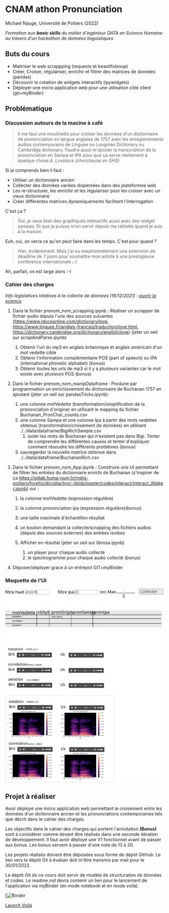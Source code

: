 # CNAM athon Pronunciation
Michael Nauge, Université de Poitiers (2022)

*Formation aux **basic skills** du métier d'ingénieur DATA en Science Humaine au travers d'un hackathon de données linguistiques*


## Buts du cours

* Maitriser le web scrappping (requests et beautifulsoup)
* Créer, Croiser, régulariser, enrichir et filtrer des matrices de données (pandas)
* Découvrir la création de widgets interactifs (ipywidgets)
* Déployer une micro application web pour une utilisation côté client (git+myBinder)


## Problématique 

### Discussion autours de la macine à café

> Il me faut une moulinette pour croiser les données d'un dictionnaire de prononciation en langue anglaise de 1757 avec les enregistrements audios contemporains de Linguee ou Longman Dictionary ou Cambridge dictionary. Faudra aussi m'ajouter la transcription de la prononciation en Sampa et IPA pour que ça serve réellement à quelque chose.*A. Lovelace (chercheuse en SHS)* 


Si je comprends bien il faut :
* Utiliser un dictionnaire ancien
* Collecter des données variées dispersées dans des plateformes web
* Les re-structurer, les enrichir et les régulariser pour les croiser avec un vieux dictionnaire
* Créer différentes matrices dynamiquements facilitant l'interrogation

C'est ça ?

> Oui, je veux bien des graphiques interactifs aussi avec des widget sympas. Et que je puisse m'en servir depuis ma tablette quand je suis à la maison.

Euh, oui, on verra ce qu'on peut faire dans les temps. C'est pour quand ?

> Hier, évidemment. Mais j'ai eu exeptionnelement une extension de deadline de 7 jours pour soumettre mon article à une prestigieuse conférence internationale ;-)

Ah, parfait, on est large alors :-)


### Cahier des charges
*Info législatives relatives à la collecte de données (16/12/2021) : [ouvrir la science](https://www.ouvrirlascience.fr/la-fouille-de-textes-et-de-donnees-a-des-fins-de-recherche-une-pratique-confirmee-et-desormais-operationnelle-en-droit-francais/?utm_campaign=Data%20veille&utm_medium=email&utm_source=Revue%20newsletter)*

1. Dans le fichier prenom_nom_scrapping.ipynb : Réaliser un scrapper de fichier audio depuis l'une des sources suivantes (https://www.ldoceonline.com/dictionary/love, https://www.linguee.fr/anglais-francais/traduction/love.html, https://dictionary.cambridge.org/dictionary/english/love) (jeter un oeil sur scrapAndParse.ipynb)
    1. Obtenir l'url du mp3 en anglais britannique et anglais américain d'un mot vedette cible
    1. Obtenir l'information complémentaire POS (part of speech) ou IPA (international phonetic alphabet) (bonus)
    1. Obtenir toutes les urls de mp3 si il y a plusieurs variantes car le mot existe avec plusieurs POS (bonus)
    


1. Dans le fichier prenom_nom_manipDataframe : Produire par programmation un enrichissement du dictionnaire de Buchanan 1757 en ajoutant (jeter un oeil sur pandasTricks.ipynb): 
    1. une colonne motVedette (transformation/simplification de la prononciation d'origine) en utilisant le mapping du fichier Buchanan_PronChar_counts.csv 
    1. une colonne Sampa et une colonne Ipa à partir des mots vedettes obtenus (transformation/croisement de données) en utilisant ./../data/dataframe/BigiRichSample.csv
        1. isoler les mots de Buchanan qui n'existent pas dans Bigi. Tenter de comprendre les différentes causes et tenter d'expliquer comment résoudre les différents problèmes (bonus) 
    1. sauvegarder la nouvelle matrice obtenue dans ./../data/dataframe/BuchananRich.csv

1. Dans le fichier prenom_nom_App.ipynb : Construire une UI permettant de filtrer les entrées du dictionnaire enrichi de Buchanan (s'inspirer de ça https://gitlab.huma-num.fr/mshs-poitiers/forellis/dicodiachro/-/blob/master/codes/interact/interact_Walker.ipynb) sur :
    1. la colonne motVedette (expression régulière) 
    1. la colonne prononciation ipa (expression régulière)(bonus)
    1. une taille maximale d'échantillon résultat
    1. un bouton demandant la collecte/scrapping des fichiers audios (depuis des sources externes) des entrées isolées 

    1. Afficher en résultat (jeter un oeil sur librosa.ipynb)
        1. un player pour chaque audio collecté
        1. le spectrogramme pour chaque audio collecté (bonus)
        
1. Déposer/deployer grace à un entrepot GIT+myBinder 

### Maquette de l'UI
<img src="maquette.svg"> 


## Projet à réaliser 

Avoir déployé une micro application web permettant le croisement entre les données d'un dictionnaire ancien et les prononciations contemporaines tels que décrit dans le cahier des charges. 

Les objectifs dans le cahier des charges qui portent l'annotation **(Bonus)** sont à considérer comme devant être réalisés dans une seconde itération de développement. Il faut avoir déployé une V1 fonctionnel avant de passer aux bonus. Les bonus servent à passer d'une note de 13 à 20.


Les projets réalisés doivent être déposées sous forme de dépôt GitHub. Le lien vers le dépôt Git à évaluer doit m'être transmis par mail pour le 30/01/2022.

Le dépôt Git de ce cours doit servir de modèle de structuration de données et codes. Le readme.md devra contenir un lien pour le lancement de l'application via myBinder (en mode notebook et en mode voilà).


[![Binder](https://mybinder.org/v2/gh/mcharruyer/scrapping2022/main)

[Launch Voilà](https://mybinder.org/v2/git/https%3A%2F%2Fgitlab.huma-num.fr%2Fmnauge%2Fcnam-athon-pronunciation/HEAD?urlpath=voila%2Frender%2Fnotebook%2Fprenom_nom_App.ipynb)











